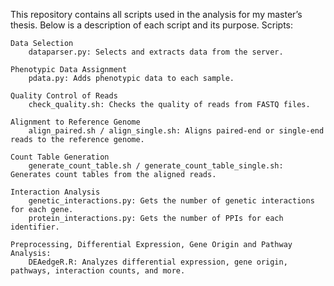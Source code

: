 This repository contains all scripts used in the analysis for my master’s thesis. Below is a description of each script and its purpose.
Scripts:

    Data Selection
        dataparser.py: Selects and extracts data from the server.

    Phenotypic Data Assignment
        pdata.py: Adds phenotypic data to each sample.

    Quality Control of Reads
        check_quality.sh: Checks the quality of reads from FASTQ files.

    Alignment to Reference Genome
        align_paired.sh / align_single.sh: Aligns paired-end or single-end reads to the reference genome.

    Count Table Generation
        generate_count_table.sh / generate_count_table_single.sh: Generates count tables from the aligned reads.

    Interaction Analysis
        genetic_interactions.py: Gets the number of genetic interactions for each gene.
        protein_interactions.py: Gets the number of PPIs for each identifier.

    Preprocessing, Differential Expression, Gene Origin and Pathway Analysis:
        DEAedgeR.R: Analyzes differential expression, gene origin, pathways, interaction counts, and more.
